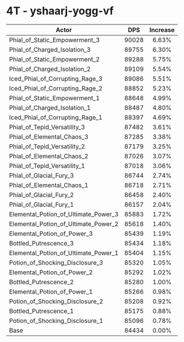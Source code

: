 # 4T - yshaarj-yogg-vf
| Actor | DPS | Increase |
|---|:---:|:---:|
|Phial_of_Static_Empowerment_3|90028|6.63%|
|Phial_of_Charged_Isolation_3|89755|6.30%|
|Phial_of_Static_Empowerment_2|89288|5.75%|
|Phial_of_Charged_Isolation_2|89109|5.54%|
|Iced_Phial_of_Corrupting_Rage_3|89086|5.51%|
|Iced_Phial_of_Corrupting_Rage_2|88852|5.23%|
|Phial_of_Static_Empowerment_1|88648|4.99%|
|Phial_of_Charged_Isolation_1|88487|4.80%|
|Iced_Phial_of_Corrupting_Rage_1|88397|4.69%|
|Phial_of_Tepid_Versatility_3|87482|3.61%|
|Phial_of_Elemental_Chaos_3|87285|3.38%|
|Phial_of_Tepid_Versatility_2|87179|3.25%|
|Phial_of_Elemental_Chaos_2|87026|3.07%|
|Phial_of_Tepid_Versatility_1|87018|3.06%|
|Phial_of_Glacial_Fury_3|86744|2.74%|
|Phial_of_Elemental_Chaos_1|86718|2.71%|
|Phial_of_Glacial_Fury_2|86458|2.40%|
|Phial_of_Glacial_Fury_1|86157|2.04%|
|Elemental_Potion_of_Ultimate_Power_3|85883|1.72%|
|Elemental_Potion_of_Ultimate_Power_2|85618|1.40%|
|Elemental_Potion_of_Power_3|85439|1.19%|
|Bottled_Putrescence_3|85434|1.18%|
|Elemental_Potion_of_Ultimate_Power_1|85404|1.15%|
|Potion_of_Shocking_Disclosure_3|85320|1.05%|
|Elemental_Potion_of_Power_2|85292|1.02%|
|Bottled_Putrescence_2|85280|1.00%|
|Elemental_Potion_of_Power_1|85266|0.98%|
|Potion_of_Shocking_Disclosure_2|85208|0.92%|
|Bottled_Putrescence_1|85175|0.88%|
|Potion_of_Shocking_Disclosure_1|85096|0.78%|
|Base|84434|0.00%|
